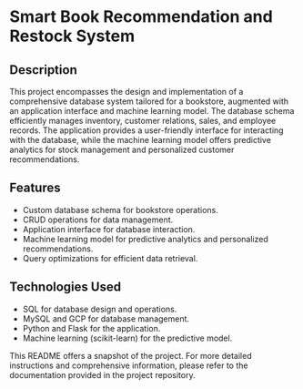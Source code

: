 # Smart Book Recommendation and Restock System

## Description
This project encompasses the design and implementation of a comprehensive database system tailored for a bookstore, augmented with an application interface and machine learning model. The database schema efficiently manages inventory, customer relations, sales, and employee records. The application provides a user-friendly interface for interacting with the database, while the machine learning model offers predictive analytics for stock management and personalized customer recommendations.

## Features
- Custom database schema for bookstore operations.
- CRUD operations for data management.
- Application interface for database interaction.
- Machine learning model for predictive analytics and personalized recommendations.
- Query optimizations for efficient data retrieval.

## Technologies Used
- SQL for database design and operations.
- MySQL and GCP for database management.
- Python and Flask for the application.
- Machine learning (scikit-learn) for the predictive model.

This README offers a snapshot of the project. For more detailed instructions and comprehensive information, please refer to the documentation provided in the project repository.
